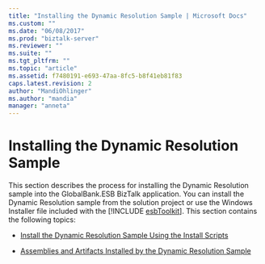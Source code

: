 ```yaml
---
title: "Installing the Dynamic Resolution Sample | Microsoft Docs"
ms.custom: ""
ms.date: "06/08/2017"
ms.prod: "biztalk-server"
ms.reviewer: ""
ms.suite: ""
ms.tgt_pltfrm: ""
ms.topic: "article"
ms.assetid: f7480191-e693-47aa-8fc5-b8f41eb81f83
caps.latest.revision: 2
author: "MandiOhlinger"
ms.author: "mandia"
manager: "anneta"
---
```

# Installing the Dynamic Resolution Sample
This section describes the process for installing the Dynamic Resolution sample into the GlobalBank.ESB BizTalk application. You can install the Dynamic Resolution sample from the solution project or use the Windows Installer file included with the [!INCLUDE [esbToolkit](../includes/esbtoolkit-md.md)]. This section contains the following topics:  
  
-   [Install the Dynamic Resolution Sample Using the Install Scripts](../esb-toolkit/install-the-dynamic-resolution-sample-using-the-install-scripts.md)  
  
-   [Assemblies and Artifacts Installed by the Dynamic Resolution Sample](../esb-toolkit/assemblies-and-artifacts-installed-by-the-dynamic-resolution-sample.md)